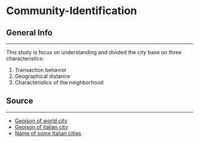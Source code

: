 # Community-Identification

## General Info
***
This study is focus on understanding and divided the city base on three characteristics:
1. Transaction behavior
2. Geographical distance
3. Characteristics of the neighborhood


## Source
***
* [Geojson of world city](https://github.com/drei01/geojson-world-cities)
* [Geojson of italian city](https://github.com/openpolis/geojson-italy)
* [Name of some Italian cities](https://simplemaps.com/data/it-cities)
